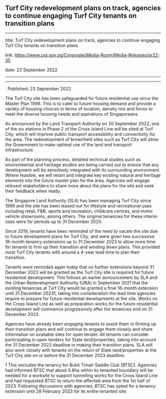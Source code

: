 ## Turf City redevelopment plans on track, agencies to continue engaging Turf City tenants on transition plans
---
title: Turf City redevelopment plans on track, agencies to continue engaging Turf City tenants on transition plans

link: https://www.ura.gov.sg/Corporate/Media-Room/Media-Releases/pr22-35

date: 23 September 2022

---

-----------------------------------------------------------------------------------------------------------

  Published: 23 September 2022

The Turf City site has been safeguarded for future residential use since the Master Plan 1998. This is to cater to future housing demand and provide a variety of housing choices in terms of location, density mix and forms to meet the diverse housing needs and aspirations of Singaporeans.   
  
As announced by the Land Transport Authority on 20 September 2022, one of the six stations in Phase 2 of the Cross Island Line will be sited at Turf City, which will improve public transport accessibility and connectivity for the area. The redevelopment of brownfield sites such as Turf City will allow the Government to make optimal use of the land and transport infrastructure.   
  
As part of the planning process, detailed technical studies such as environmental and heritage studies are being carried out to ensure that any development will be sensitively integrated with its surrounding environment. Where feasible, we will retain and integrate key existing natural and heritage elements into the future master plan for the area. Agencies will engage relevant stakeholders to share more about the plans for the site and seek their feedback when ready.   
  
The Singapore Land Authority (SLA) has been managing Turf City since 1999 and the site has been leased out for lifestyle and recreational uses including retail, F&B, sports and recreation, childcare centres, and motor vehicle showrooms, among others. The original tenancies for these interim uses were for periods up to 31 December 2020.  
  
Since 2019, tenants have been reminded of the need to vacate the site due to future development plans for Turf City, and were given two successive 18-month tenancy extensions up to 31 December 2023 to allow more time for tenants to firm up their transition and winding down plans. This provided most Turf City tenants with around a 4-year lead time to plan their transition.   
  
Tenants were reminded again today that no further extensions beyond 31 December 2023 will be granted as the Turf City site is required for future residential development. This follows an earlier announcement by SLA and the Urban Redevelopment Authority (URA) in September 2021 that the existing tenancies at Turf City would be granted a final 18-month extension until 31 December 20231, taking into consideration the lead time agencies require to prepare for future residential developments at the site. Works on the Cross Island Line as well as preparation works for the future residential development will commence progressively after the tenancies end on 31 December 2023.  
  
Agencies have already been engaging tenants to assist them in firming up their transition plans and will continue to engage them closely and share information on available sites for open tender. All tenants can consider participating in open tenders for State land/properties, taking into account the 31 December 2023 deadline in making their transition plans. SLA will also work closely with tenants on the return of State land/properties at the Turf City site on or before the 31 December 2023 deadline.



1 This excludes the tenancy for Bukit Timah Saddle Club (BTSC). Agencies had informed BTSC that about 0.8ha within its tenanted boundary will be needed for a worksite to support tunnelling works for the Cross Island Line and had requested BTSC to return the affected area from the 1st half of 2023. Following discussions with agencies, BTSC has opted for a tenancy extension until 28 February 2023 for its entire tenanted site.